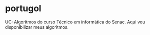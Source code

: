 # portugol
UC: Algoritmos do curso Técnico em informática do Senac. Aqui vou disponibilizar meus algoritmos.
